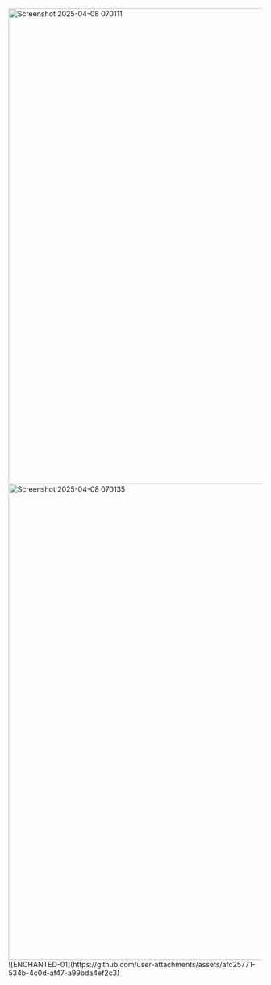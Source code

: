 <img width="941" alt="Screenshot 2025-04-08 070111" src="https://github.com/user-attachments/assets/e595374e-5c94-4676-b0d9-8df5b64bab1e" />
<img width="942" alt="Screenshot 2025-04-08 070135" src="https://github.com/user-attachments/assets/5c446dfa-401f-4069-aafa-7b9c53b11d5b" />
![ENCHANTED-01](https://github.com/user-attachments/assets/afc25771-534b-4c0d-af47-a99bda4ef2c3)















